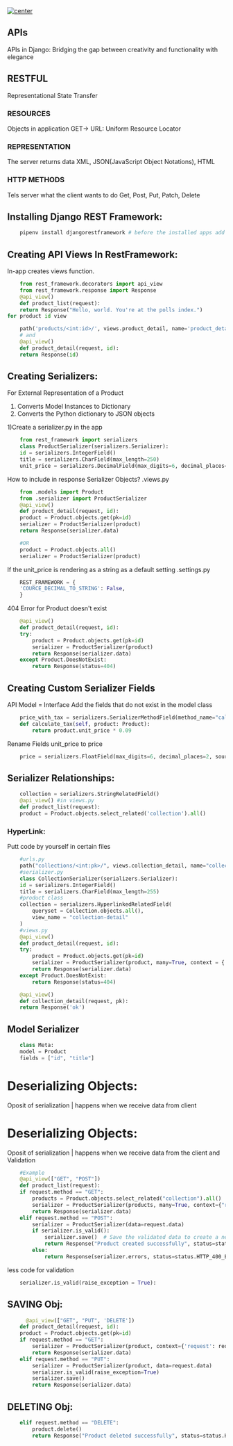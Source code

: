 <a href="">
  <img align="center" src="https://img.shields.io/badge/APIs%20In%20Django-RESTful%20APIs-blue" alt="center">
</a>

## APIs
APIs in Django: Bridging the gap between creativity and functionality with elegance
## RESTFUL
Representational State Transfer
### RESOURCES
Objects in application GET-> URL: Uniform Resource Locator
### REPRESENTATION
The server returns data XML, JSON(JavaScript Object Notations), HTML
### HTTP METHODS
Tels server what the client wants to do
Get, Post, Put, Patch, Delete

## Installing Django REST Framework:
```python
    pipenv install djangorestframework # before the installed apps add 'rest_framework'
```
## Creating API Views In RestFramework:
In-app creates views function.
```python
    from rest_framework.decorators import api_view
    from rest_framework.response import Response
    @api_view()
    def product_list(request):
    return Response("Hello, world. You're at the polls index.")
for product id view

    path('products/<int:id>/', views.product_detail, name='product_detail')
    # and
    @api_view()
    def product_detail(request, id):
    return Response(id)
```
## Creating Serializers:
For External Representation of a Product
1. Converts Model Instances to Dictionary
2. Converts the Python dictionary to JSON objects

1)Create a serializer.py in the app
```python
    from rest_framework import serializers
    class ProductSerializer(serializers.Serializer):
    id = serializers.IntegerField()
    title = serializers.CharField(max_length=250)
    unit_price = serializers.DecimalField(max_digits=6, decimal_places=2)
```
How to include in response Serializer Objects?
.views.py
```python
    from .models import Product
    from .serializer import ProductSerializer
    @api_view()
    def product_detail(request, id):
    product = Product.objects.get(pk=id)
    serializer = ProductSerializer(product)
    return Response(serializer.data)

    #OR
    product = Product.objects.all()
    serializer = ProductSerializer(product)
```
If the unit_price is rendering as a string as a default setting
.settings.py
```python
    REST_FRAMEWORK = {
    'COURCE_DECIMAL_TO_STRING': False,
    }
```
404 Error for Product doesn't exist
```python    
    @api_view()
    def product_detail(request, id):
    try:
        product = Product.objects.get(pk=id)
        serializer = ProductSerializer(product)
        return Response(serializer.data)
    except Product.DoesNotExist:
        return Response(status=404)
```
## Creating Custom Serializer Fields
API Model = Interface
Add the fields that do not exist in the model class
```python
    price_with_tax = serializers.SerializerMethodField(method_name="calculate_tax")
    def calculate_tax(self, product: Product):
        return product.unit_price * 0.09
```
Rename Fields
unit_price to price
```python
    price = serializers.FloatField(max_digits=6, decimal_places=2, source = "unit_price")
```
## Serializer Relationships:
```python
    collection = serializers.StringRelatedField()
    @api_view() #in views.py
    def product_list(request):
    product = Product.objects.select_related('collection').all()
```
### HyperLink:
Putt code by yourself in certain files
```python
    #urls.py
    path("collections/<int:pk>/", views.collection_detail, name="collection_detail"),
    #serializer.py
    class CollectionSerializer(serializers.Serializer):
    id = serializers.IntegerField()
    title = serializers.CharField(max_length=255)
    #product class
    collection = serializers.HyperlinkedRelatedField(
        queryset = Collection.objects.all(),
        view_name = "collection-detail"
    )
    #views.py
    @api_view()
    def product_detail(request, id):
    try:
        product = Product.objects.get(pk=id)
        serializer = ProductSerializer(product, many=True, context = {'request' : request})
        return Response(serializer.data)
    except Product.DoesNotExist:
        return Response(status=404)

    @api_view()
    def collection_detail(request, pk):
    return Response('ok')
```
## Model Serializer
```python
    class Meta:
    model = Product
    fields = ["id", "title"]
```
# Deserializing Objects:
Oposit of serialization | happens when we receive data from client
# Deserializing Objects:
Oposit of serialization | happens when we receive data from the client
and Validation
```python
    #Example
    @api_view(["GET", "POST"])
    def product_list(request):
    if request.method == "GET":
        products = Product.objects.select_related("collection").all()
        serializer = ProductSerializer(products, many=True, context={"request": request})
        return Response(serializer.data)
    elif request.method == "POST":
        serializer = ProductSerializer(data=request.data)
        if serializer.is_valid():
            serializer.save()  # Save the validated data to create a new Product instance
            return Response("Product created successfully", status=status.HTTP_201_CREATED)
        else:
            return Response(serializer.errors, status=status.HTTP_400_BAD_REQUEST)
```
less code for validation
```python
    serializer.is_valid(raise_exception = True):
```
## SAVING Obj:
```python
      @api_view(["GET", "PUT", 'DELETE'])
    def product_detail(request, id):
    product = Product.objects.get(pk=id)
    if request.method == "GET":
        serializer = ProductSerializer(product, context={'request': request})
        return Response(serializer.data)
    elif request.method == "PUT":
        serializer = ProductSerializer(product, data=request.data)
        serializer.is_valid(raise_exception=True)
        serializer.save()
        return Response(serializer.data)
```
## DELETING Obj:
```python
    elif request.method == "DELETE":
        product.delete()
        return Response("Product deleted successfully", status=status.HTTP_204_NO_CONTENT)
```
